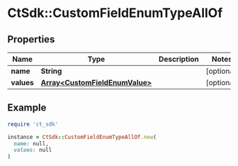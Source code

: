# CtSdk::CustomFieldEnumTypeAllOf

## Properties

| Name | Type | Description | Notes |
| ---- | ---- | ----------- | ----- |
| **name** | **String** |  | [optional] |
| **values** | [**Array&lt;CustomFieldEnumValue&gt;**](CustomFieldEnumValue.md) |  | [optional] |

## Example

```ruby
require 'ct_sdk'

instance = CtSdk::CustomFieldEnumTypeAllOf.new(
  name: null,
  values: null
)
```

